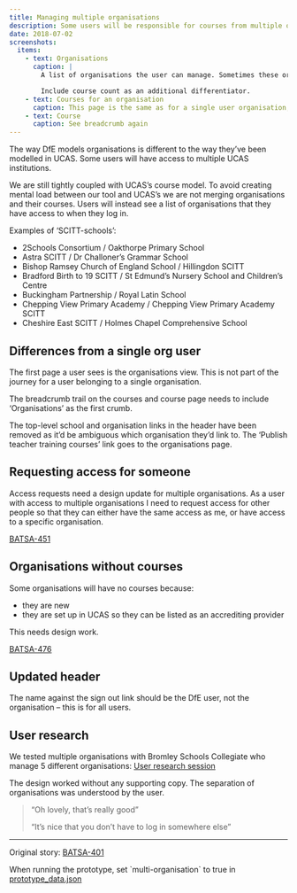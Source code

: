 ```yaml
---
title: Managing multiple organisations
description: Some users will be responsible for courses from multiple organisations. eg SCITT-schools.
date: 2018-07-02
screenshots:
  items:
    - text: Organisations
      caption: |
        A list of organisations the user can manage. Sometimes these organisations will have very similar names, eg Chepping View Primary Academy and Chepping View Primary Academy SCITT.

        Include course count as an additional differentiator.
    - text: Courses for an organisation
      caption: This page is the same as for a single user organisation, with the exception of the breadcrumb.
    - text: Course
      caption: See breadcrumb again
---
```


The way DfE models organisations is different to the way they’ve been modelled in UCAS. Some users will have access to multiple UCAS institutions.

We are still tightly coupled with UCAS’s course model. To avoid creating mental load between our tool and UCAS’s we are not merging organisations and their courses. Users will instead see a list of organisations that they have access to when they log in.

Examples of ‘SCITT-schools’:

* 2Schools Consortium / Oakthorpe Primary School
* Astra SCITT / Dr Challoner’s Grammar School
* Bishop Ramsey Church of England School / Hillingdon SCITT
* Bradford Birth to 19 SCITT / St Edmund’s Nursery School and Children’s Centre
* Buckingham Partnership / Royal Latin School
* Chepping View Primary Academy / Chepping View Primary Academy SCITT
* Cheshire East SCITT / Holmes Chapel Comprehensive School

## Differences from a single org user

The first page a user sees is the organisations view. This is not part of the journey for a user belonging to a single organisation.

The breadcrumb trail on the courses and course page needs to include ‘Organisations’ as the first crumb.

The top-level school and organisation links in the header have been removed as it’d be ambiguous which organisation they’d link to. The ‘Publish teacher training courses’ link goes to the organisations page.

## Requesting access for someone

Access requests need a design update for multiple organisations. As a user with access to multiple organisations I need to request access for other people so that they can either have the same access as me, or have access to a specific organisation.

[BATSA-451](https://dfedigital.atlassian.net/browse/BATSA-451)

## Organisations without courses

Some organisations will have no courses because:

* they are new
* they are set up in UCAS so they can be listed as an accrediting provider

This needs design work.

[BATSA-476](https://dfedigital.atlassian.net/browse/BATSA-476)

## Updated header

The name against the sign out link should be the DfE user, not the organisation – this is for all users.

## User research

We tested multiple organisations with Bromley Schools Collegiate who manage 5 different organisations: [User research session](https://lookback.io/watch/sRRB74G75vSczMrY7)

The design worked without any supporting copy. The separation of organisations was understood by the user.

> “Oh lovely, that’s really good”
>
> “It’s nice that you don’t have to log in somewhere else”

* * *

Original story: [BATSA-401](https://dfedigital.atlassian.net/browse/BATSA-401)

When running the prototype, set \`multi-organisation\` to true in [prototype\_data.json](https://github.com/DFE-Digital/publish-teacher-training-prototype/blob/main/app/data/prototype-data.json#L4)
